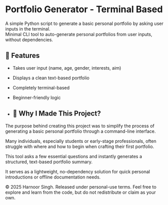 # Portfolio Generator - Terminal Based

A simple Python script to generate a basic personal portfolio by asking user inputs in the terminal.  
Minimal CLI tool to auto-generate personal portfolios from user inputs, without dependencies.

## 🚀 Features

- Takes user input (name, age, gender, interests, aim)
- Displays a clean text-based portfolio
- Completely terminal-based
- Beginner-friendly logic

- ## 🎯 Why I Made This Project?

The purpose behind creating this project was to simplify the process of generating a basic personal portfolio through a command-line interface.

Many individuals, especially students or early-stage professionals, often struggle with where and how to begin when crafting their first portfolio.

This tool asks a few essential questions and instantly generates a structured, text-based portfolio summary.

It serves as a lightweight, no-dependency solution for quick personal introductions or offline documentation needs. 

© 2025 Harnoor Singh. Released under personal-use terms.
Feel free to explore and learn from the code, but do not redistribute or claim as your own.
